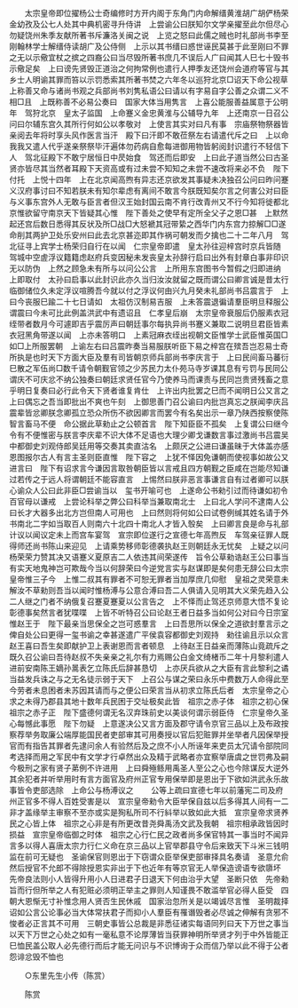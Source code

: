 <!-- { "loadSidebar": true } -->
　　太宗皇帝即位擢杨公士奇编修时方开内阁于东角门内命解缙黄淮胡广胡俨杨荣金幼孜及公七人处其中典机密寻升侍讲　上尝谕公曰朕知尔文学亲擢至此尔但尽心勿疑饶州朱季友献所著书斥濂洛关闽之说　上览之怒曰此儒之贼也时礼部尚书李至刚翰林学士解缙侍读胡广及公侍侧　上示以其书缙曰惑世诬民莫甚于此至刚曰不罪之无以示儆宜杖之摈之四裔公曰当尽毁所著书庶几不误后人广曰闻其人巳七十毁书示儆足矣　上曰谤先贤毁正道治之何拘常例也遣行人押季友还饶州会道府等官与其乡士人明谕其罪而笞以示罚悉索其所著书焚之六年冬以巡狩北京□诏天下命公视草　上称善又命与诸尚书观之兵部尚书刘隽私语公曰请以有字易自字公善之众谓二义不相□且　上既称善不必易公奏曰　国家大体当用隽言　上喜公能服善益属意于公明年　驾狩北京　皇太子监国　上命蹇义金忠黄淮与公辅导九年　上还南京一日召公问曰尔辅东宫久其所行何如公以孝敬对　上使言其实对曰凡有事　宗庙祭物祭器皆亲阅去年将时享头风作医言当汗　殿下曰汗即不敢莅祭左右请遣代斥之曰　上以命我我又遣人代乎遂亲祭祭毕汗遍体勿药病自愈每进御用物皆躬阅封识遣行不轻信下人　驾北征殿下不敢宁居恒日中昃始食　驾还而后即安　上曰此子道当然公曰古圣贤亦皆尽其当然者耳殿下天资高或有过未尝不知知之未尝不速改将来必不负　陛下付托　上悦十四年　上在北京闻高煦有异志还京欲发其事疑未决独召公问曰昨问蹇义汉府事讨曰不知若朕未有知尔辈虑有离间不敢言今朕既知矣尔言之何害公对曰臣与义事东宫外人无敢与臣言者但汉王始封国云南不肯行改青州又不行今知将徙都北京惟欲留守南京天下皆疑其心惟　陛下善处之使早有定所全父子之恩□甚　上默然起还宫后数日悉得其反状及所□战□大怒褫其冠带絷之西华门内东宫力掠解□□遂命削其两护卫处乐安州曰此去北京甚迩即其作祸可朝发而夕擒也二十二年八月　驾北征寻上宾学士杨荣归自行在以闻　仁宗皇帝即遣　皇太孙往迎梓宫时京兵皆随　驾城中空虗浮议籍籍虑赵府兵变因秘未发丧皇太孙辞行启曰出外有封章白事非印识无以防伪　上然之顾急未有所与以问公公言　上所用东宫图书今暂假之归即进纳　上即取付　太孙曰启事以此封识此亦久当归汝汝就留之既而谓公曰卿言诚是昔太行临御储位久未定浮议喧腾吾今就以付之浮议何由兴九月癸未礼部尚书吕震言于　上曰今丧服巳踰二十七日请如　太祖仿汉制易吉服　上未答震退徧请羣臣明旦释服公谓震曰今未可比此例盖洪武中有遗诏且　仁孝皇后崩　太宗皇帝衰服后仍服素衣冠绖带者数月今可遽即吉乎震厉声曰朝廷事尔每执异尚书蹇义兼取二说明旦君臣皆素衣冠黑角带遂以闻　上亦未答明口　上素冠麻衣绖出视朝文臣惟学士武臣惟英国□如□上所服罢朝　上谕左右曰吕震昨奏当易服朕听臣下易之梓宫在殡吾岂忍易士奇所执是也时天下方面大臣及羣有司皆朝京师兵部尚书李庆言于　上曰民间畜马蕃衍巳散之军伍尚□数千请令朝觐官领之少苏民力太仆苑马寺岁课其息有亏罚与民同公谓庆不可庆忿不纳公独奏曰朝廷求贤任官今乃使养马而课责与民同岂贵贤残畜之意乎明日复奏曰必行此令天下贤者谁复肯仕　上许出内批罢之巳而不闻明日公又言之　上曰偶忘之吾当即批出不爽也午刻　上御思善门召公谕曰内批岂真忘之朕闻李庆吕震辈皆忿卿朕念卿孤立恐众所伤不欲因卿言而罢今有名矣出示一章乃陕西按察使陈智言畜马不便　命公据此草勑止之公顿首言　陛下知臣臣不孤矣　上复谓公曰继今令有不便惟密与朕言李庆辈不识大体不足语也大理少卿戈谦数言事过激尚书吕震吴中都御史刘观侍郎吴廷用等交奏其卖直沽名　上颇厌之公进曰谦虽昧于大体盖亦感恩图报尔古人有言主圣则臣直惟　陛下容之　上犹不怿因免谦朝而使视事如故公又进言曰　陛下有诏求言今谦因言取咎朝臣皆以言戒且四方朝觐之臣咸在岂能尽知谦过若传之于远人将谓朝廷不能容直言　上惕然曰朕非恶言事谦言自有过者卿可以朕心谕众人公曰此非臣□尝谕当以　玺书开喻可也　上遂命公书勑引过而待谦如初令百官母以谦戒　上尝论科举之弊公曰科举当兼取南北士　上曰北人学问不逮南人公曰长才大器多出北方岂但南人可用也　上曰然则将何如公曰试卷例缄其姓名请于外书南北二字如当取百人则南六十北四十南北人才皆入彀矣　上曰卿言良是命与礼部计议以闻议定未上而宫车宴驾　宣宗即位遂行之宣德七年高煦反　车驾亲征罪人既得师还尚书陈山来迎见　上请乘势移师彰德袭执赵王则朝廷永无忧矣　上疑之以问杨荣荣力赞其决又语蹇义夏原吉二人依违其间荣遂传　旨令公草勑诰赵王公曰事当有实天地鬼神岂可欺哉今当以何辞荣曰今逆党言实与赵谋即是矣何患无辞公曰太宗皇帝惟三子今　上惟二叔其有罪者不可恕无罪者当加厚庶几仰慰　皇祖之灵荣意未解汝不草勑则吾当以闻时惟杨溥与公意合溥曰吾二人俱请入见明其大义荣先趋入公二人继之门者不纳俄复召蹇夏蹇夏以公言告之　上不怿而止驾还京师意大悟不复论彰德事矣然言者犹喋喋　上皆不听特召公曰论赵王者日益多当如何公对曰今日宗室惟赵王于　陛下最亲当思保全之岂可惑羣言　上曰吾思所以保全之道欲封羣言示之俾自处公曰更得一玺书谕之幸甚遂遣广平侯袁容都御史刘观持　勑往谕且示以众言赵王喜曰吾生矣即献护卫上表谢恩而言者顿息　上待赵王日益亲而薄陈山竟疏斥之既久召公谕曰吾待赵叔不失亲亲之礼尔有力焉赐公白金文绮楮币二年十月黎利遣人进前安南陈王嫡孙暠表乞立陈氏后辞甚恳切　上亦厌兵欲从之大臣有言此黎利之谲当益发兵诛之与之无名徒示弱于天下　上召公与谋之荣曰永乐中费数万人命得此至今劳者未息困者未苏因其请而与之便公曰荣言当从初求立陈氏后者　太宗皇帝之心求之未得乃郡县其地十数年兵民困于交址极矣此皆　祖宗之赤子体　祖宗之初心保　祖宗之赤子正　陛下盛德何谓无名汉弃珠前史以美谈何谓示弱臣侍　仁宗皇帝久圣心每憾此事愿　陛下勿疑　上意遂决公又言方面及郡守请令京官三品以上及布政按察荐举务取廉公端厚能国民者吏部审其可用奏授以官后犯赃罪并坐举者凡因保举授官而有指告其罪者先逮问余人有验然后及之庶不小人所诬年来吏员太冗请令部院同考选择而用之军民中有文学才行卓然出众及精于武略者亦宜察举唐虞之世罚弗及嗣今极刑之家有贤子苐例不许进用　上曰舜殛鲧用禹圣人至公之心也今除谋反大逆外其余犯者并听举用时有言方面官及府州正官专用保举即是恩出于下欲如洪武永乐故事皆令吏部选除　上命公与杨溥议之 
　　公等上疏曰宣德七年以前藩宪二司及府州正官多不得人百姓受害是以　宣宗皇帝勑令大臣举保自兹以后多得其人间有一二非才盖缘举主审察不至亦或实是狥私所司不行紏举以致如此大抵　宣宗皇帝求贤养民之心皆上体　祖宗之心非是有所更改昔尧舜禹汤文武及我朝　祖宗相承政皆因时损益　宣宗皇帝临御之时体　祖宗之心行仁民之政者尚多保官特其一事当时不闻异言多以得人喜唐太宗力行仁义命在京三品以上官举郡县守令后来致天下斗米三钱明监在前可无疑也　圣谕保官则恩出于下窃谓众臣举保吏部审择具名奏请　圣意允俞然后授官不允郎不得除授恩实非出于下也近年有等京官无人举保造谤语专欲隳坏　先帝良法则小人皆得升用小人日进君子日退天下何由治乎大望　圣断只依　先帝勑旨而行但所举之人有犯赃必须明正举主之罪则人知谨畏不敢滥举官必得人臣受　四朝大恩惭无寸补惟念用人贤否生民休戚　国家治忽所关是以竭诚尽言惟　圣明裁择　诏如公言公论事必当大体常扶君子而抑小人羣臣有罹谮毁者必尽诚之伸解有贪邪不悛者必正言其不可用　三朝史事皆公总裁是非悉征诸实每语同列曰天下万世之事当以天下万世之心处之如有一毫私意不论厚薄皆当获罪神明所举贤才列于中外皆能正巳恤民盖公取人必先德行而后才能无问识与不识博询于众而信乃举以此不得于公者怨诽忿毁不恤也 

　　○东里先生小传（陈赏） 

　　陈赏 
